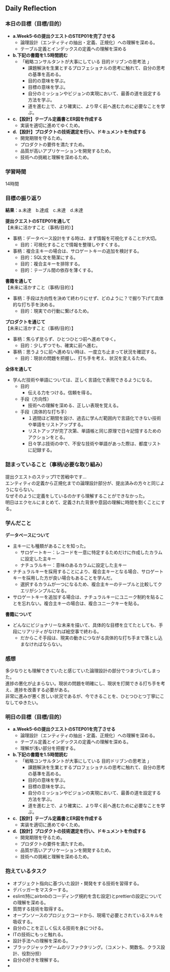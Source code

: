 ## Daily Reflection

### 本日の目標（目標/目的）
- **a.Week5-6の提出クエストのSTEP01を完了させる**  
  - 論理設計（エンティティの抽出・定義、正規化）への理解を深める。
  - テーブル定義とインデックスの定義への理解を深める
- **b.下記の書籍を1.5時間読む**  
  - 「戦略コンサルタントが大事にしている 目的ドリブンの思考法 」
    - 課題解決を生業とするプロフェショナルの思考に触れて、自分の思考の基準を高める。
    - 目的の意味を学ぶ。
    - 目標の意味を学ぶ。
    - 自分のミッションやビジョンの実現において、最善の道を設定する方法を学ぶ。
    - 道を進む上で、より確実に、より早く前へ進むために必要なことを学ぶ。 
- **c.【設計】テーブル定義書とER図を作成する**  
  - 実装を適切に進めてゆくため。
- **d.【設計】プロダクトの技術選定を行い、ドキュメントを作成する**  
  - 開発期限を守るため。
  - プロダクトの要件を満たすため。
  - 品質が高いアプリケーションを開発するため。
  - 技術への挑戦と理解を深めるため。

### 学習時間
14時間

### 目標の振り返り
**結果**：a.未達　b.達成　c.未達　d.未達　

**提出クエストのSTEP01を通して**  
【未来に活かすこと（事柄/目的）】
- 事柄：データベース設計をする時は、まず情報を可視化することが大切。
  - 目的：可視化することで情報を整理しやすくする。
- 事柄：複合主キーの場合は、サロゲートキーの追加を検討する。
  - 目的：SQL文を簡潔にする。
  - 目的：複合主キーを排除する。
  - 目的：テーブル間の依存を薄くする。

**書籍を通して**  
【未来に活かすこと（事柄/目的）】
- 事柄：手段は方向性を決めて終わりにせず、どのように？で掘り下げて具体的な打ち手を決める。
  - 目的：現実での行動に繋げるため。

**プロダクトを通じて**  
【未来に活かすこと（事柄/目的）】
- 事柄：焦らず怠らず、ひとつひとつ前へ進めてゆく。
  - 目的：少しずつでも、確実に前へ進む。
- 事柄：思うように前へ進めない時は、一度立ち止まって状況を確認する。
  - 目的：現状の問題を把握し、打ち手を考え、状況を変えるため。

**全体を通して**
- 学んだ技術や単語については、正しく言語化で表現できるようになる。
  - 目的
    - 伝える力をつける。信頼を得る。
  - 手段（方向性）
    - 技術への理解を深める、正しい表現を覚える。
  - 手段（具体的な打ち手）
    - １週間ほど期間を設け、過去に学んだ範囲内で言語化できない技術や単語をリストアップする。
    - リストアップが完了次第、単語帳と同じ原理で日々記憶するためのアクションをとる。
    - 日々学ぶ技術の中で、不安な技術や単語があった際は、都度リストに記録する。

### 詰まっていること（事柄/必要な取り組み）
提出クエストのステップ1で苦戦中です...  
エンティティの定義から正規化までの論理設計部分が、提出済みの方々と同じようにならない。  
なぜそのように定義をしているのかすら理解することができなかった。  
明日はエクセルにまとめて、定義された背景や意図の理解に時間を割くことにする。  

### 学んだこと
**データベースについて**
- 主キーにも種類があることを知った。
  - サロゲートキー：レコードを一意に特定するためだけに作成したカラムに設定した主キー
  - ナチュラルキー：意味のあるカラムに設定した主キー
- ナチュラルキーを採用することにより、複合主キーとなる場合、サロゲートキーを採用した方が良い場合もあることを学んだ。
  - 選択するカラムが一つになるため、複合主キーのテーブルと比較してクエリがシンプルになる。
- サロゲートキーを追加する場合は、ナチュラルキーにユニーク制約を貼ることを忘れない。複合主キーの場合は、複合ユニークキーを貼る。

**書籍について**
- どんなにビジョナリーな未来を描いて、具体的な目標を立てたとしても、手段にリアリティがなければ絵空事で終わる。
  - だからこそ手段は、現実の動きにつながる具体的な打ち手まで落とし込まなければならない。

### 感想
多少なりとも理解できていたと感じていた論理設計の部分でつまづいてしまった。  
進捗の悪化が止まらない。現状の問題を明確にし、現状を打開できる打ち手を考え、進捗を改善する必要がある。  
非常に進みが悪く苦しい状況であるが、今できることを、ひとつひとつ丁寧にこなしてゆきたい。  

### 明日の目標（目標/目的）
- **a.Week5-6の提出クエストのSTEP01を完了させる**  
  - 論理設計（エンティティの抽出・定義、正規化）への理解を深める。
  - テーブル定義とインデックスの定義への理解を深める。
  - 理解が浅い部分を把握する。
- **b.下記の書籍を1.5時間読む**  
  - 「戦略コンサルタントが大事にしている 目的ドリブンの思考法 」
    - 課題解決を生業とするプロフェショナルの思考に触れて、自分の思考の基準を高める。
    - 目的の意味を学ぶ。
    - 目標の意味を学ぶ。
    - 自分のミッションやビジョンの実現において、最善の道を設定する方法を学ぶ。
    - 道を進む上で、より確実に、より早く前へ進むために必要なことを学ぶ。 
- **c.【設計】テーブル定義書とER図を作成する**  
  - 実装を適切に進めてゆくため。
- **d.【設計】プロダクトの技術選定を行い、ドキュメントを作成する**  
  - 開発期限を守るため。
  - プロダクトの要件を満たすため。
  - 品質が高いアプリケーションを開発するため。
  - 技術への挑戦と理解を深めるため。


### 抱えているタスク
- オブジェクト指向に基づいた設計・開発をする技術を習得する。  
- デバッガーをマスターする。    
- eslint(特にairbnbのコーディング規約を含む設定)とprettierの設定についての理解を深める。      
- 質問する技術を取得する。  
- オープンソースのプロジェクコードから、現場で必要とされているスキルを吸収する。  
- 自分のことを正しく伝える技術を身につける。  
- ITの技術にもっと触れる。  
- 設計手法への理解を深める。  
- ブラックジャックゲームのリファクタリング。（コメント、関数名、クラス設計、役割分担）
- 自分の好きを理解する。
- 
